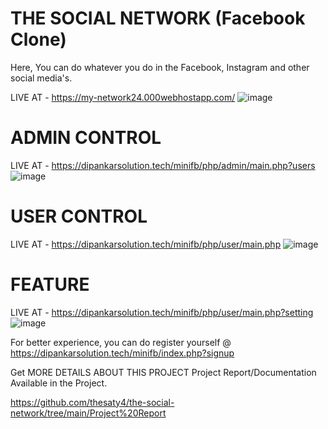 # THE SOCIAL NETWORK (Facebook Clone)
Here, You can do whatever you do in the Facebook, Instagram and other social media's.

LIVE AT - https://my-network24.000webhostapp.com/
![image](https://user-images.githubusercontent.com/57853305/146684118-3e1137ca-47c8-44fc-9292-574f6a0af23a.png)

# ADMIN CONTROL
LIVE AT - https://dipankarsolution.tech/minifb/php/admin/main.php?users
![image](https://user-images.githubusercontent.com/57853305/146684192-3b1ba095-e8a5-4dc3-a6bc-898037f44ca8.png)

# USER CONTROL
LIVE AT - https://dipankarsolution.tech/minifb/php/user/main.php
![image](https://user-images.githubusercontent.com/57853305/146684335-d58c00d7-aa17-421f-b5ad-44c45a1d61e8.png)

# FEATURE
LIVE AT - https://dipankarsolution.tech/minifb/php/user/main.php?setting
![image](https://user-images.githubusercontent.com/57853305/146684381-7836279c-f7c8-4b2e-9477-58fc443438bc.png)

For better experience, you can do register yourself @ https://dipankarsolution.tech/minifb/index.php?signup

Get MORE DETAILS ABOUT THIS PROJECT
Project Report/Documentation Available in the Project.

https://github.com/thesaty4/the-social-network/tree/main/Project%20Report
